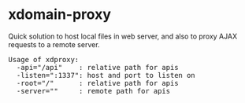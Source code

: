 # xdomain-proxy
Quick solution to host local files in web server, and also to proxy AJAX requests to a remote server.

<pre>
Usage of xdproxy:
  -api="/api"    : relative path for apis
  -listen=":1337": host and port to listen on
  -root="/"      : relative path for apis
  -server=""     : remote path for apis
</pre>
